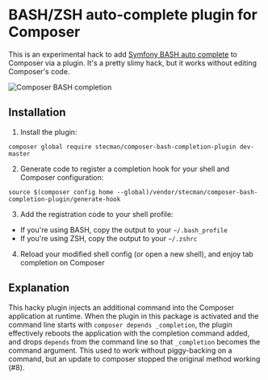 # BASH/ZSH auto-complete plugin for Composer

This is an experimental hack to add [Symfony BASH auto complete](https://github.com/stecman/symfony-console-completion) to Composer via a plugin. It's a pretty slimy hack, but it works without editing Composer's code.

![Composer BASH completion](https://i.imgur.com/MoDWkby.gif)

## Installation

1. Install the plugin:

  ```
  composer global require stecman/composer-bash-completion-plugin dev-master
  ```

2. Generate code to register a completion hook for your shell and Composer configuration:

  ```
  source $(composer config home --global)/vendor/stecman/composer-bash-completion-plugin/generate-hook
  ```

3. Add the registration code to your shell profile:

  - If you're using BASH, copy the output to your `~/.bash_profile`
  - If you're using ZSH, copy the output to your `~/.zshrc`

4. Reload your modified shell config (or open a new shell), and enjoy tab completion on Composer

## Explanation

This hacky plugin injects an additional command into the Composer application at runtime. When the plugin in this package is activated and the command line starts with `composer depends _completion`, the plugin effectively reboots the application with the completion command added, and drops `depends` from the command line so that `_completion` becomes the command argument. This used to work without piggy-backing on a command, but an update to composer stopped the original method working (#8).
